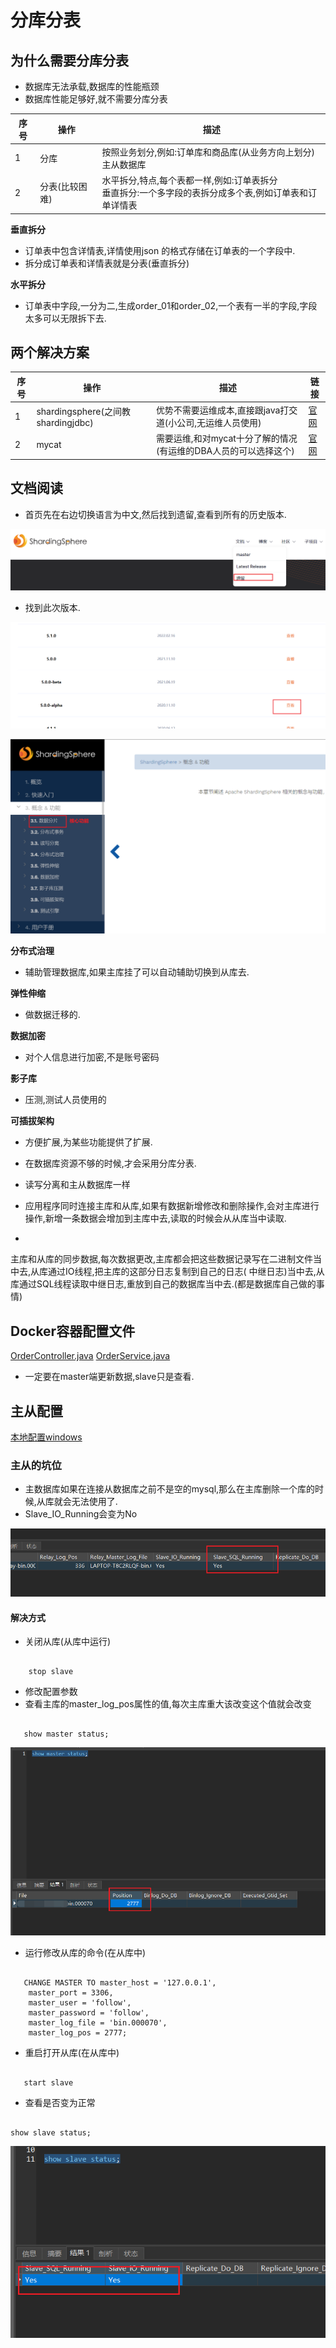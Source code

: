 # 分库分表

## 为什么需要分库分表

* 数据库无法承载,数据库的性能瓶颈
* 数据库性能足够好,就不需要分库分表

| 序号 | 操作       | 描述                                                         |
|----|----------|------------------------------------------------------------|
| 1  | 分库       | 按照业务划分,例如:订单库和商品库(从业务方向上划分)<br> 主从数据库                      |
| 2  | 分表(比较困难) | 水平拆分,特点,每个表都一样,例如:订单表拆分<br> 垂直拆分:一个多字段的表拆分成多个表,例如订单表和订单详情表 |

**垂直拆分**

* 订单表中包含详情表,详情使用json 的格式存储在订单表的一个字段中.
* 拆分成订单表和详情表就是分表(垂直拆分)

**水平拆分**

* 订单表中字段,一分为二,生成order_01和order_02,一个表有一半的字段,字段太多可以无限拆下去.

## 两个解决方案

| 序号 | 操作                              | 描述                                     | 链接                                       |
|----|---------------------------------|----------------------------------------|------------------------------------------|
| 1  | shardingsphere(之间教shardingjdbc) | 优势不需要运维成本,直接跟java打交道(小公司,无运维人员使用)      | [官网](https://shardingsphere.apache.org/) |
| 2  | mycat                           | 需要运维,和对mycat十分了解的情况 (有运维的DBA人员的可以选择这个) | [官网](http://www.mycat.org.cn/)           |

## 文档阅读

* 首页先在右边切换语言为中文,然后找到遗留,查看到所有的历史版本.

![img.png](img.png)

* 找到此次版本.

![img_1.png](img_1.png)

![img_2.png](img_2.png)

**分布式治理**

* 辅助管理数据库,如果主库挂了可以自动辅助切换到从库去.

**弹性伸缩**

* 做数据迁移的.

**数据加密**

* 对个人信息进行加密,不是账号密码

**影子库**

* 压测,测试人员使用的

**可插拔架构**

* 方便扩展,为某些功能提供了扩展.

* 在数据库资源不够的时候,才会采用分库分表.

* 读写分离和主从数据库一样

* 应用程序同时连接主库和从库,如果有数据新增修改和删除操作,会对主库进行操作,新增一条数据会增加到主库中去,读取的时候会从从库当中读取.
*

主库和从库的同步数据,每次数据更改,主库都会把这些数据记录写在二进制文件当中去,从库通过IO线程,把主库的这部分日志复制到自己的日志(
中继日志)当中去,从库通过SQL线程读取中继日志,重放到自己的数据库当中去.(都是数据库自己做的事情)

## Docker容器配置文件

[OrderController.java](distributed-sharding-02%2Fsrc%2Fmain%2Fjava%2Fcom%2Fgrandfather%2Fwww%2FOrderController.java)
[OrderService.java](distributed-sharding-02%2Fsrc%2Fmain%2Fjava%2Fcom%2Fgrandfather%2Fwww%2FOrderService.java)

* 一定要在master端更新数据,slave只是查看.

## 主从配置

[本地配置windows](./windows的主从配置.html)

### 主从的坑位

* 主数据库如果在连接从数据库之前不是空的mysql,那么在主库删除一个库的时候,从库就会无法使用了.
* Slave_IO_Running会变为No

![img_3.png](img_3.png)


#### 解决方式

* 关闭从库(从库中运行)

```

    stop slave

```

* 修改配置参数
* 查看主库的master_log_pos属性的值,每次主库重大该改变这个值就会改变

```

   show master status;

```

![img_4.png](img_4.png)

* 运行修改从库的命令(在从库中)

```

   CHANGE MASTER TO master_host = '127.0.0.1',
    master_port = 3306,
    master_user = 'follow',
    master_password = 'follow',
    master_log_file = 'bin.000070',
    master_log_pos = 2777;

```


* 重启打开从库(在从库中)

```

   start slave

```

* 查看是否变为正常

```

show slave status;

```

![img_5.png](img_5.png)










